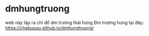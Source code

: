 # dmhungtruong
web này lập ra chỉ để dm trương thái hưng
Đm trương hưng tại đây: https://chabuuuu.github.io/dmhungtruong/
